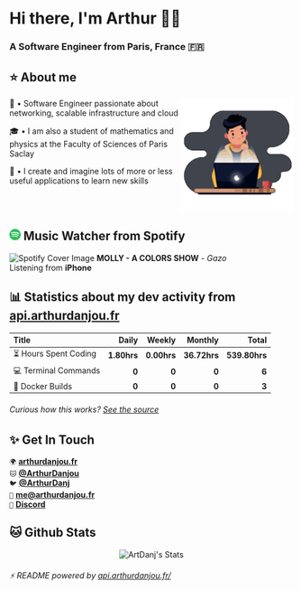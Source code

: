 # Hi there, I'm Arthur 🙋‍♂️

### A Software Engineer from Paris, France 🇫🇷

## ⭐ About me 

<img alt="DevGif" align="right" width="200em" height="200em" src="assets/developer.gif" />

👋 • Software Engineer passionate about networking, scalable infrastructure and cloud

🎓 • I am also a student of mathematics and physics at the Faculty of Sciences of Paris Saclay

🧬 • I create and imagine lots of more or less useful applications to learn new skills

<br />
<br />

## <img alt="Spotify Icon" height="20em" width="20em" src="assets/spotify.svg" /> Music Watcher from Spotify
<!-- Start Song -->
<img alt="Spotify Cover Image" width="30em" height="30em" src="https://i.scdn.co/image/ab67616d0000b2734299eb40408fc73ce8bf490a" /> **MOLLY - A COLORS SHOW** - *Gazo*  <br/>
Listening from **iPhone**
<!-- End Song -->

## 📊 Statistics about my dev activity from [api.arthurdanjou.fr](https://api.arthurdanjou.fr)
<!-- Start Table -->
| Title                                       |       Daily |      Weekly |      Monthly |        Total |
| :------------------------------------------ | ----------: | ----------: | -----------: | -----------: |
| :hourglass_flowing_sand: Hours Spent Coding |  **1.80hrs**  | **0.00hrs**   | **36.72hrs**    | **539.80hrs**   |
| :computer: Terminal Commands                |  **0**  | **0**   | **0**    | **6**    |
| :hammer: Docker Builds                      |  **0**  | **0**   | **0**    | **3**    |
<!-- End Table -->

###### Curious how this works? [See the source](https://api.arthurdanjou.fr/source)

## ✨ Get In Touch 
`🌍` [**arthurdanjou.fr**](https://arthurdanjou.fr) <br />
`🐱` [**@ArthurDanjou**](https://github.com/ArthurDanjou) <br />
`🐦` [**@ArthurDanj**](https://twitter.com/ArthurDanj) <br />
`📧️` [**me@arthurdanjou.fr**](mailto:me@arthurdanjou.fr) <br />
`🤖` [**Discord**](https://go.arthurdanjou.fr/discord)

## 🐱 Github Stats 
<p align="center">
<img src="https://github-readme-stats.vercel.app/api?count_private=true&show_icons=true&theme=dracula&username=arthurdanjou" alt="ArtDanj's Stats" />
</p>

###### ⚡ README powered by [api.arthurdanjou.fr/](https://api.arthurdanjou.fr)
